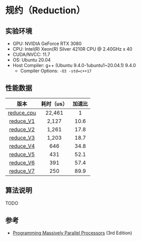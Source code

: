 # 规约（Reduction）

## 实验环境

- GPU: NVIDIA GeForce RTX 3080
- CPU: Intel(R) Xeon(R) Silver 4210R CPU @ 2.40GHz x 40
- CUDA/NVCC: 11.7
- OS: Ubuntu 20.04
- Host Compiler: g++ (Ubuntu 9.4.0-1ubuntu1~20.04.1) 9.4.0
  - Compiler Options: `-O3 -std=c++17`

## 性能数据

|             版本             | 耗时（us） | 加速比 |
| :--------------------------: | :--------: | :----: |
| [reduce_cpu](./reduce_cpu.h) |   22,461   |   1    |
| [reduce_V1](./reduce_V1.cuh) |   2,127    |  10.6  |
| [reduce_V2](./reduce_V2.cuh) |   1,261    |  17.8  |
| [reduce_V3](./reduce_V3.cuh) |   1,203    |  18.7  |
| [reduce_V4](./reduce_V4.cuh) |    646     |  34.8  |
| [reduce_V5](./reduce_V5.cuh) |    431     |  52.1  |
| [reduce_V6](./reduce_V6.cuh) |    391     |  57.4  |
| [reduce_V7](./reduce_V7.cuh) |    250     |  89.9  |

## 算法说明

TODO

## 参考

- [Programming Massively Parallel Processors](https://book.douban.com/subject/4265432/) (3rd Edition)